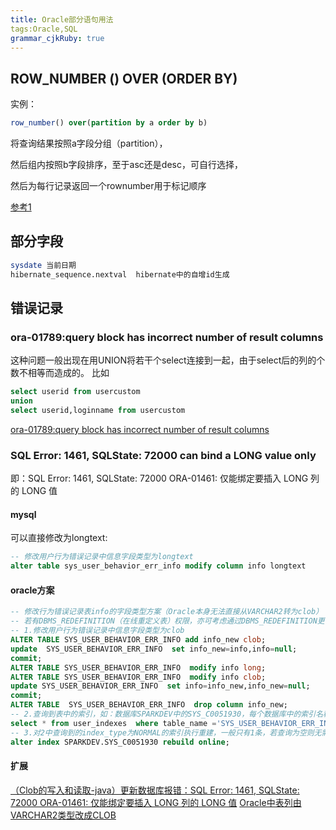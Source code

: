 ```yaml
---
title: Oracle部分语句用法
tags:Oracle,SQL
grammar_cjkRuby: true
---
```



##  ROW_NUMBER () OVER (ORDER BY) 

实例：
```sql
row_number() over(partition by a order by b)
```

将查询结果按照a字段分组（partition），

然后组内按照b字段排序，至于asc还是desc，可自行选择，

然后为每行记录返回一个rownumber用于标记顺序

[参考1](https://www.2cto.com/database/201303/193063.html)

## 部分字段
```sql
sysdate 当前日期
hibernate_sequence.nextval  hibernate中的自增id生成
```

## 错误记录

### ora-01789:query block has incorrect number of result columns

这种问题一般出现在用UNION将若干个select连接到一起，由于select后的列的个数不相等而造成的。
比如
```sql
select userid from usercustom 
union
select userid,loginname from usercustom
```
[ora-01789:query block has incorrect number of result columns](http://blog.csdn.net/wyzxg/article/details/4261014)

### SQL Error: 1461, SQLState: 72000 can bind a LONG value only

即：SQL Error: 1461, SQLState: 72000 ORA-01461: 仅能绑定要插入 LONG 列的 LONG 值

#### mysql

可以直接修改为longtext:

```sql
-- 修改用户行为错误记录中信息字段类型为longtext
alter table sys_user_behavior_err_info modify column info longtext
```

#### oracle方案
```sql
-- 修改行为错误记录表info的字段类型方案（Oracle本身无法直接从VARCHAR2转为clob）
-- 若有DBMS_REDEFINITION（在线重定义表）权限，亦可考虑通过DBMS_REDEFINITION更改字段
-- 1.修改用户行为错误记录中信息字段类型为clob
ALTER TABLE SYS_USER_BEHAVIOR_ERR_INFO add info_new clob;
update  SYS_USER_BEHAVIOR_ERR_INFO  set info_new=info,info=null; 
commit; 
ALTER TABLE SYS_USER_BEHAVIOR_ERR_INFO  modify info long; 
ALTER TABLE SYS_USER_BEHAVIOR_ERR_INFO  modify info clob; 
update SYS_USER_BEHAVIOR_ERR_INFO  set info=info_new,info_new=null; 
commit;
ALTER TABLE  SYS_USER_BEHAVIOR_ERR_INFO  drop column info_new; 
-- 2.查询到表中的索引，如：数据库SPARKDEV中的SYS_C0051930，每个数据库中的索引名称可能名称不同。
select * from user_indexes  where table_name ='SYS_USER_BEHAVIOR_ERR_INFO'
-- 3.对2中查询到的index_type为NORMAL的索引执行重建，一般只有1条，若查询为空则无需执行。此处仅是示例，以实际情况为准。当存在时若不执行2和3可能会导致存储时报错：ORA-01502: 索引 'SPARKDEV.SYS_C0051930' 或这类索引的分区处于不可用状态
alter index SPARKDEV.SYS_C0051930 rebuild online;
```

#### 扩展
[（Clob的写入和读取-java）更新数据库报错：SQL Error: 1461, SQLState: 72000 ORA-01461: 仅能绑定要插入 LONG 列的 LONG 值](https://www.cnblogs.com/yingsong/p/5685790.html)
[Oracle中表列由VARCHAR2类型改成CLOB](https://blog.csdn.net/jssg_tzw/article/details/40829867)